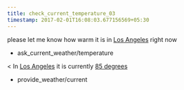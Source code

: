 ```yaml
---
title: check_current_temperature_03
timestamp: 2017-02-01T16:08:03.677156569+05:30
---
```


please let me know how warm it is in [Los Angeles](city) right now
* ask_current_weather/temperature

< In [Los Angeles](city) it is currently [85 degrees](temperature)
* provide_weather/current
